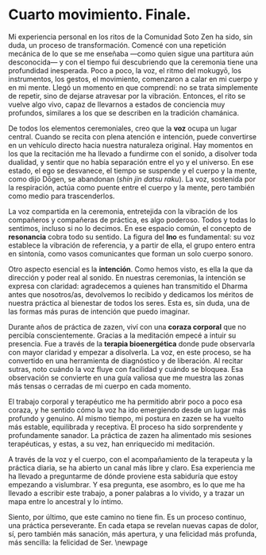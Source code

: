 # Cuarto movimiento. Finale.

Mi experiencia personal en los ritos de la Comunidad Soto Zen ha sido, sin duda, un proceso de transformación. Comencé con una repetición mecánica de lo que se me enseñaba —como quien sigue una partitura aún desconocida— y con el tiempo fui descubriendo que la ceremonia tiene una profundidad inesperada. Poco a poco, la voz, el ritmo del mokugyō, los instrumentos, los gestos, el movimiento, comenzaron a calar en mi cuerpo y en mi mente. Llegó un momento en que comprendí: no se trata simplemente de repetir, sino de dejarse atravesar por la vibración. Entonces, el rito se vuelve algo vivo, capaz de llevarnos a estados de conciencia muy profundos, similares a los que se describen en la tradición chamánica.

De todos los elementos ceremoniales, creo que la **voz** ocupa un lugar central. Cuando se recita con plena atención e intención, puede convertirse en un vehículo directo hacia nuestra naturaleza original. Hay momentos en los que la recitación me ha llevado a fundirme con el sonido, a disolver toda dualidad, y sentir que no había separación entre el yo y el universo. En ese estado, el ego se desvanece, el tiempo se suspende y el cuerpo y la mente, como dijo Dōgen, se abandonan (*shin jin datsu raku*). La voz, sostenida por la respiración, actúa como puente entre el cuerpo y la mente, pero también como medio para trascenderlos.

La voz compartida en la ceremonia, entretejida con la vibración de los compañeros y compañeras de práctica, es algo poderoso. Todos y todas lo sentimos, incluso si no lo decimos. En ese espacio común, el concepto de **resonancia** cobra todo su sentido. La figura del **Ino** es fundamental: su voz establece la vibración de referencia, y a partir de ella, el grupo entero entra en sintonía, como vasos comunicantes que forman un solo cuerpo sonoro.

Otro aspecto esencial es la **intención**. Como hemos visto, es ella la que da dirección y poder real al sonido. En nuestras ceremonias, la intención se expresa con claridad: agradecemos a quienes han transmitido el Dharma antes que nosotros/as, devolvemos lo recibido y dedicamos los méritos de nuestra práctica al bienestar de todos los seres. Esta es, sin duda, una de las formas más puras de intención que puedo imaginar.

Durante años de práctica de zazen, viví con una **coraza corporal** que no percibía conscientemente. Gracias a la meditación empecé a intuir su presencia. Fue a través de la **terapia bioenergética** donde pude observarla con mayor claridad y empezar a disolverla. La voz, en este proceso, se ha convertido en una herramienta de diagnóstico y de liberación. Al recitar sutras, noto cuándo la voz fluye con facilidad y cuándo se bloquea. Esa observación se convierte en una guía valiosa que me muestra las zonas más tensas o cerradas de mi cuerpo en cada momento.

El trabajo corporal y terapéutico me ha permitido abrir poco a poco esa coraza, y he sentido cómo la voz ha ido emergiendo desde un lugar más profundo y genuino. Al mismo tiempo, mi postura en zazen se ha vuelto más estable, equilibrada y receptiva. El proceso ha sido sorprendente y profundamente sanador. La práctica de zazen ha alimentado mis sesiones terapéuticas, y estas, a su vez, han enriquecido mi meditación.

A través de la voz y el cuerpo, con el acompañamiento de la terapeuta y la práctica diaria, se ha abierto un canal más libre y claro. Esa experiencia me ha llevado a preguntarme de dónde proviene esta sabiduría que estoy empezando a vislumbrar. Y esa pregunta, ese asombro, es lo que me ha llevado a escribir este trabajo, a poner palabras a lo vivido, y a trazar un mapa entre lo ancestral y lo íntimo.

Siento, por último, que este camino no tiene fin. Es un proceso continuo, una práctica perseverante. En cada etapa se revelan nuevas capas de dolor, sí, pero también más sanación, más apertura, y una felicidad más profunda, más sencilla: la felicidad de Ser.
\newpage